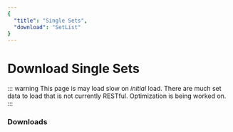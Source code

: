 ```yaml
---
{
  "title": "Single Sets",
  "download": "SetList"
}
---
```


# Download Single Sets

::: warning
This page is may load slow on _initial_ load. There are much set data to load that is not currently RESTful. Optimization is being worked on.
:::

### Downloads

<GenerateSingleSetDownloads/>